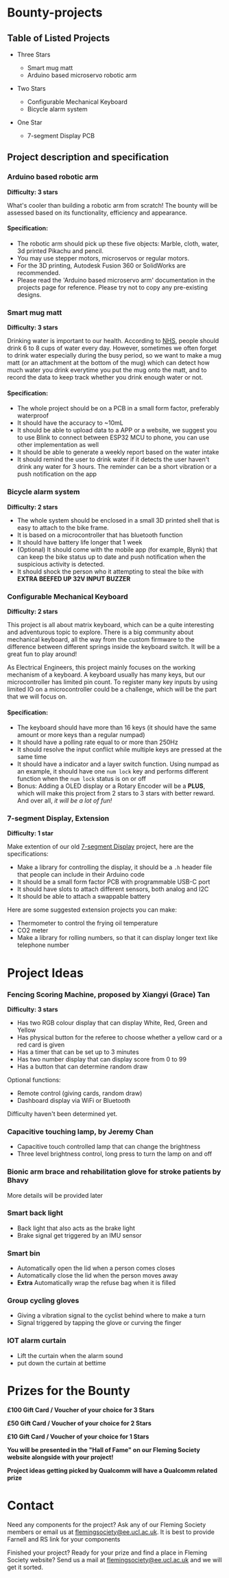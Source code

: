# Bounty-projects

## Table of Listed Projects

- Three Stars
  - Smart mug matt
  - Arduino based microservo robotic arm
- Two Stars
  - Configurable Mechanical Keyboard
  - Bicycle alarm system

- One Star
  - 7-segment Display PCB

## Project description and specification

### Arduino based robotic arm

**Difficulty: 3 stars**

What's cooler than building a robotic arm from scratch! The bounty will be assessed based on its functionality, efficiency and appearance.

#### Specification:

- The robotic arm should pick up these five objects: Marble, cloth, water, 3d printed Pikachu and pencil.
- You may use stepper motors, microservos or regular motors.
- For the 3D printing, Autodesk Fusion 360 or SolidWorks are recommended.
- Please read the 'Arduino based microservo arm' documentation in the projects page for reference. Please try not to copy any pre-existing designs.

### Smart mug matt

**Difficulty: 3 stars**

Drinking water is important to our health. According to [NHS](https://www.nhs.uk/live-well/eat-well/food-guidelines-and-food-labels/water-drinks-nutrition/), people should drink 6 to 8 cups of water every day. However, sometimes we often forget to drink water especially during the busy period, so we want to make a mug matt (or an attachment at the bottom of the mug) which can detect how much water you drink everytime you put the mug onto the matt, and to record the data to keep track whether you drink enough water or not.

#### Specification:

- The whole project should be on a PCB in a small form factor, preferably waterproof
- It should have the accuracy to ~10mL
- It should be able to upload data to a APP or a website, we suggest you to use Blink to connect between ESP32 MCU to phone, you can use other implementation as well
- It should be able to generate a weekly report based on the water intake
- It should remind the user to drink water if it detects the user haven't drink any water for 3 hours. The reminder can be a short vibration or a push notification on the app

### Bicycle alarm system

**Difficulty: 2 stars**

- The whole system should be enclosed in a small 3D printed shell that is easy to attach to the bike frame.
- It is based on a microcontroller that has bluetooth function
- It should have battery life longer that 1 week
- (Optional) It should come with the mobile app (for example, Blynk) that can keep the bike status up to date and push notification when the suspicious activity is detected.
- It should shock the person who it attempting to steal the bike with **EXTRA BEEFED UP 32V INPUT BUZZER**



### Configurable Mechanical Keyboard

**Difficulty: 2 stars**

This project is all about matrix keyboard, which can be a quite interesting and adventurous topic to explore. There is a big community about mechanical keyboard, all the way from the custom firmware to the difference between different springs inside the keyboard switch. It will be a great fun to play around!

As Electrical Engineers, this project mainly focuses on the working mechanism of a keyboard. A keyboard usually has many keys, but our microcontroller has limited pin count. To register many key inputs by using limited IO on a microcontroller could be a challenge, which will be the part that we will focus on.

#### Specification:

- The keyboard should have more than 16 keys (it should have the same amount or more keys than a regular numpad)
- It should have a polling rate equal to or more than 250Hz
- It should resolve the input conflict while multiple keys are pressed at the same time
- It should have a indicator and a layer switch function. Using numpad as an example, it should have one `num lock` key and performs different function when the `num lock` status is on or off
- Bonus: Adding a OLED display or a Rotary Encoder will be a **PLUS**, which will make this project from 2 stars to 3 stars with better reward. And over all, *it will be a lot of fun!*

### 7-segment Display, Extension

**Difficulty: 1 star**

Make extention of our old [7-segment Display](https://github.com/Fleming-Society/7-Segment-Display-Project) project, here are the specifications:

- Make a library for controlling the display, it should be a `.h` header file that people can include in their Arduino code
- It should be a small form factor PCB with programmable USB-C port
- It should have slots to attach different sensors, both analog and I2C
- It should be able to attach a swappable battery

Here are some suggested extension projects you can make:

- Thermometer to control the frying oil temperature
- CO2 meter
- Make a library for rolling numbers, so that it can display longer text like telephone number


# Project Ideas 

### Fencing Scoring Machine, proposed by Xiangyi (Grace) Tan

**Difficulty: 3 stars**

- Has two RGB colour display that can display White, Red, Green and Yellow
- Has physical button for the referee to choose whether a yellow card or a red card is given
- Has a timer that can be set up to 3 minutes
- Has two number display that can display score from 0 to 99
- Has a button that can determine random draw

Optional functions:

- Remote control (giving cards, random draw)
- Dashboard display via WiFi or Bluetooth

Difficulty haven't been determined yet.

### Capacitive touching lamp, by Jeremy Chan
- Capacitive touch controlled lamp that can change the brightness
- Three level brightness control, long press to turn the lamp on and off

### Bionic arm brace and rehabilitation glove for stroke patients by Bhavy

More details will be provided later

### Smart back light
- Back light that also acts as the brake light
- Brake signal get triggered by an IMU sensor

### Smart bin
- Automatically open the lid when a person comes closes
- Automatically close the lid when the person moves away
- **Extra** Automatically wrap the refuse bag when it is filled

### Group cycling gloves
- Giving a vibration signal to the cyclist behind where to make a turn
- Signal triggered by tapping the glove or curving the finger

### IOT alarm curtain
- Lift the curtain when the alarm sound
- put down the curtain at bettime



# Prizes for the Bounty

**£100 Gift Card / Voucher of your choice for 3 Stars**

**£50 Gift Card / Voucher of your choice for 2 Stars**

**£10 Gift Card / Voucher of your choice for 1 Stars**

**You will be presented in the "Hall of Fame" on our Fleming Society website alongside with your project!**

**Project ideas getting picked by Qualcomm will have a Qualcomm related prize**

# Contact

Need any components for the project? Ask any of our Fleming Society members or email us at flemingsociety@ee.ucl.ac.uk. It is best to provide Farnell and RS link for your components

Finished your project? Ready for your prize and find a place in Fleming Society website? Send us a mail at flemingsociety@ee.ucl.ac.uk and we will get it sorted. 

